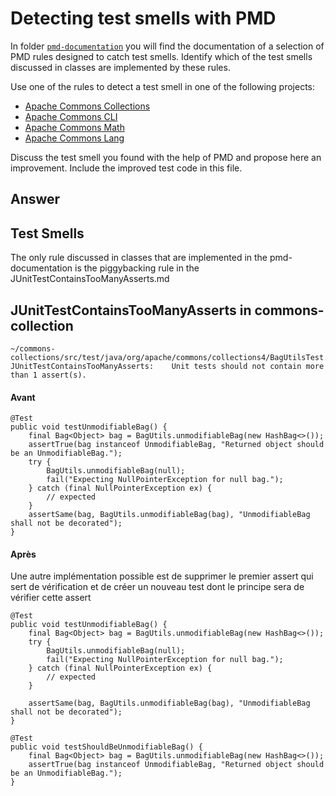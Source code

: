 # Detecting test smells with PMD

In folder [`pmd-documentation`](../pmd-documentation) you will find the documentation of a selection of PMD rules designed to catch test smells.
Identify which of the test smells discussed in classes are implemented by these rules.

Use one of the rules to detect a test smell in one of the following projects:

- [Apache Commons Collections](https://github.com/apache/commons-collections)
- [Apache Commons CLI](https://github.com/apache/commons-cli)
- [Apache Commons Math](https://github.com/apache/commons-math)
- [Apache Commons Lang](https://github.com/apache/commons-lang)

Discuss the test smell you found with the help of PMD and propose here an improvement.
Include the improved test code in this file.

## Answer

## Test Smells 

The only rule discussed in classes that are implemented in the pmd-documentation is the piggybacking rule in the JUnitTestContainsTooManyAsserts.md

## JUnitTestContainsTooManyAsserts in commons-collection

```bash=
~/commons-collections/src/test/java/org/apache/commons/collections4/BagUtilsTest.java:60:	JUnitTestContainsTooManyAsserts:	Unit tests should not contain more than 1 assert(s).
```

#### Avant

```java=
@Test 
public void testUnmodifiableBag() {
    final Bag<Object> bag = BagUtils.unmodifiableBag(new HashBag<>());
    assertTrue(bag instanceof UnmodifiableBag, "Returned object should be an UnmodifiableBag.");
    try {
        BagUtils.unmodifiableBag(null);
        fail("Expecting NullPointerException for null bag.");
    } catch (final NullPointerException ex) {
        // expected
    }
    assertSame(bag, BagUtils.unmodifiableBag(bag), "UnmodifiableBag shall not be decorated");
}
```

#### Après

Une autre implémentation possible est de supprimer le premier assert qui sert de vérification et de créer un nouveau test dont le principe sera de vérifier cette assert
```java=
@Test 
public void testUnmodifiableBag() {
    final Bag<Object> bag = BagUtils.unmodifiableBag(new HashBag<>());
    try {
        BagUtils.unmodifiableBag(null);
        fail("Expecting NullPointerException for null bag.");
    } catch (final NullPointerException ex) {
        // expected
    }

    assertSame(bag, BagUtils.unmodifiableBag(bag), "UnmodifiableBag shall not be decorated");
}
```
```java=
@Test 
public void testShouldBeUnmodifiableBag() {
    final Bag<Object> bag = BagUtils.unmodifiableBag(new HashBag<>());
    assertTrue(bag instanceof UnmodifiableBag, "Returned object should be an UnmodifiableBag.");
}
```
